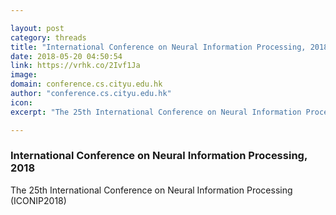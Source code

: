 ```yaml
---

layout: post
category: threads
title: "International Conference on Neural Information Processing, 2018"
date: 2018-05-20 04:50:54
link: https://vrhk.co/2Ivf1Ja
image: 
domain: conference.cs.cityu.edu.hk
author: "conference.cs.cityu.edu.hk"
icon: 
excerpt: "The 25th International Conference on Neural Information Processing (ICONIP2018)"

---
```


### International Conference on Neural Information Processing, 2018

The 25th International Conference on Neural Information Processing (ICONIP2018)